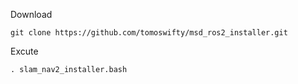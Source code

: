 Download
```
git clone https://github.com/tomoswifty/msd_ros2_installer.git
```

Excute
```
. slam_nav2_installer.bash
```